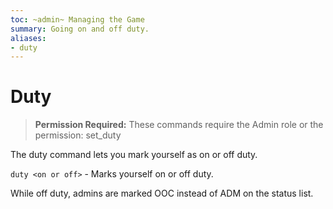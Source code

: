 ```yaml
---
toc: ~admin~ Managing the Game
summary: Going on and off duty.
aliases:
- duty
---
```

# Duty

> **Permission Required:** These commands require the Admin role or the permission: set\_duty

The duty command lets you mark yourself as on or off duty.

`duty <on or off>` - Marks yourself on or off duty.

While off duty, admins are marked OOC instead of ADM on the status list.